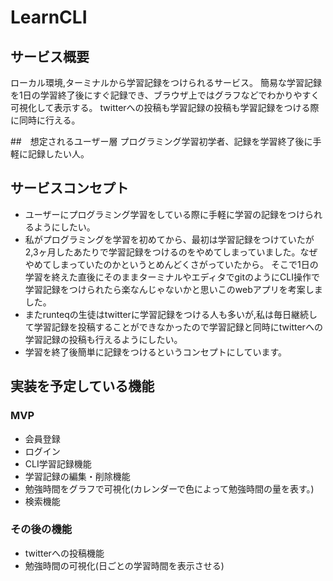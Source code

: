 # LearnCLI

## サービス概要
ローカル環境,ターミナルから学習記録をつけられるサービス。
簡易な学習記録を1日の学習終了後にすぐ記録でき、ブラウザ上ではグラフなどでわかりやすく可視化して表示する。
twitterへの投稿も学習記録の投稿も学習記録をつける際に同時に行える。


##　想定されるユーザー層
プログラミング学習初学者、記録を学習終了後に手軽に記録したい人。

## サービスコンセプト
* ユーザーにプログラミング学習をしている際に手軽に学習の記録をつけられるようにしたい。
* 私がプログラミングを学習を初めてから、最初は学習記録をつけていたが2,3ヶ月したあたりで学習記録をつけるのをやめてしまっていました。なぜやめてしまっていたのかというとめんどくさがっていたから。
そこで1日の学習を終えた直後にそのままターミナルやエディタでgitのようにCLI操作で学習記録をつけられたら楽なんじゃないかと思いこのwebアプリを考案しました。
* またrunteqの生徒はtwitterに学習記録をつける人も多いが,私は毎日継続して学習記録を投稿することができなかったので学習記録と同時にtwitterへの学習記録の投稿も行えるようにしたい。
* 学習を終了後簡単に記録をつけるというコンセプトにしています。

## 実装を予定している機能
### MVP
* 会員登録
* ログイン
* CLI学習記録機能
* 学習記録の編集・削除機能
* 勉強時間をグラフで可視化(カレンダーで色によって勉強時間の量を表す。)
* 検索機能

### その後の機能
* twitterへの投稿機能
* 勉強時間の可視化(日ごとの学習時間を表示させる)


